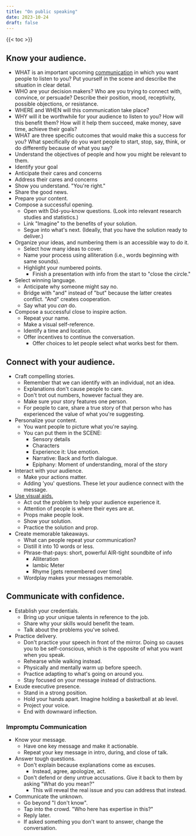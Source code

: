 ```yaml
---
title: "On public speaking"
date: 2023-10-24
draft: false
---
```


{{< toc >}}

## Know your audience.

- WHAT is an important upcoming [communication](/communication) in which you want
  people to listen to you? Put yourself in the scene and
  describe the situation in clear detail.
- WHO are your decision makers? Who are you trying to connect
  with, convince, or persuade? Describe their position, mood,
  receptivity, possible objections, or resistance.
- WHERE and WHEN will this communication take place?
- WHY will it be worthwhile for your audience to listen to you?
  How will this benefit them? How will it help them succeed,
  make money, save time, achieve their goals?
- WHAT are three specific outcomes that would make this a
  success for you? What specifically do you want people to
  start, stop, say, think, or do differently because of what you
  say?
- Understand the objectives of people and how you might be relevant to them.
- Identify your goal
- Anticipate their cares and concerns
- Address their cares and concerns
- Show you understand. "You're right."
- Share the good news.
- Prepare your content.
- Compose a successful opening.
    - Open with Did-you-know questions. (Look into relevant research
      studies and statistics.)
    - Link "Imagine" to the benefits of your solution.
    - Segue into what's next. (Ideally, that you have the
      solution ready to deliver.)
- Organize your ideas, and numbering them is an accessible way
  to do it.
    - Select how many ideas to cover.
    - Name your process using alliteration (i.e., words
      beginning with same sounds).
    - Highlight your numbered points.
        - Finish a presentation with info from the start to
          "close the circle."
- Select winning language.
    - Anticipate why someone might say no.
    - Bridge with "and" instead of "but" because the latter
      creates conflict. "And" creates cooperation.
    - Say what you *can* do.
- Compose a successful close to inspire action.
    - Repeat your name.
    - Make a visual self-reference.
    - Identify a time and location.
    - Offer incentives to continue the conversation.
        - Offer choices to let people select what works best for
          them.

## Connect with your audience.
- Craft compelling stories.
    - Remember that we can identify with an individual, not an
      idea.
    - Explanations don't cause people to care.
    - Don't trot out numbers, however factual they are.
    - Make sure your story features one person.
    - For people to care, share a true story of that person who
      has experienced the value of what you're suggesting.
- Personalize your content.
    - You want people to picture what you're saying.
    - You can put them in the SCENE:
        - Sensory details
        - Characters
        - Experience it: Use emotion.
        - Narrative: Back and forth dialogue.
        - Epiphany: Moment of understanding, moral of the story
- Interact with your audience.
    - Make your actions matter.
    - Adding 'you' questions. These let your audience connect
      with the message.
- [Use visual aids.](https://www.youtube.com/watch?v=Iwpi1Lm6dFo)
    - Act out the problem to help your audience experience it.
    - Attention of people is where their eyes are at.
    - Props make people look.
    - Show your solution.
    - Practice the solution and prop.
- Create memorable takeaways.
    - What can people repeat your communication?
    - Distill it into 10 words or less.
    - Phrase-that-pays: short, powerful AIR-tight soundbite of
      info
        - Alliteration
        - Iambic Meter
        - Rhyme [gets remembered over time]
    - Wordplay makes your messages memorable.

## Communicate with confidence.

- Establish your credentials.
    - Bring up your unique talents in reference to the job.
    - Share why your skills would benefit the team.
    - Talk about the problems you've solved.
- Practice delivery.
    - Don't practice your speech in front of the mirror. Doing
      so causes you to be self-conscious, which is the opposite
      of what you want when you speak.
    - Rehearse while walking instead.
    - Physically and mentally warm up before speech.
    - Practice adapting to what's going on around you.
    - Stay focused on your message instead of distractions.
- Exude executive presence.
   - Stand in a strong position.
   - Hold your hands apart. Imagine holding a basketball at ab
     level.
   - Project your voice.
   - End with downward inflection.

### Impromptu Communication
- Know your message.
    - Have one key message and make it actionable.
    - Repeat your key message in intro, during, and close of
      talk.
- Answer tough questions.
    - Don't explain because explanations come as excuses.
        - Instead, agree, apologize, act.
    - Don't defend or deny untrue accusations. Give it back to
      them by asking "What do you mean?"
        - This will reveal the real issue and you can address
          that instead.
- Communicate the unknown.
    - Go beyond "I don't know".
    - Tap into the crowd. "Who here has expertise in this?"
    - Reply later.
    - If asked something you don't want to answer, change the
      conversation.
